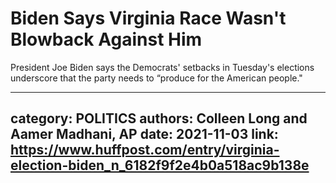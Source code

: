 # Biden Says Virginia Race Wasn't Blowback Against Him

President Joe Biden says the Democrats' setbacks in Tuesday's elections underscore that the party needs to “produce for the American people."

---
category: POLITICS
authors: Colleen Long and Aamer Madhani, AP
date: 2021-11-03
link: https://www.huffpost.com/entry/virginia-election-biden_n_6182f9f2e4b0a518ac9b138e
---
